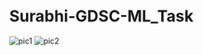 # Surabhi-GDSC-ML_Task
![pic1](https://github.com/surabhiwaingankar/Surabhi-GDSC-ML_Task/assets/128281067/849268cc-21ab-495f-b56b-2b9b334ab847)
![pic2](https://github.com/surabhiwaingankar/Surabhi-GDSC-ML_Task/assets/128281067/721c8ac9-2949-4573-9f05-d8a1d205084a)

